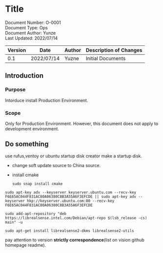 # Title

Document Number: O-0001  
Document Type: Ops  
Document Author: Yunze  
Last Updated: 2022/07/14  

|Version|Date|Author|Description of Changes|
|---|---|---|---|
|0.1|2022/07/14|Yuzne|Initial Documents|


## Introduction

### Purpose

Intorduce install Production Environment.

### Scope

Only for Production Environment. However, this document does not apply to development environment.



## Do something

use rufus,ventoy or ubuntu startup disk creator make a startup disk.

- change soft update source to China source.

- install cmake

	`sudo snap install cmake`


```
sudo apt-key adv --keyserver keyserver.ubuntu.com --recv-key F6E65AC044F831AC80A06380C8B3A55A6F3EFCDE || sudo apt-key adv --keyserver hkp://keyserver.ubuntu.com:80 --recv-key F6E65AC044F831AC80A06380C8B3A55A6F3EFCDE

sudo add-apt-repository "deb https://librealsense.intel.com/Debian/apt-repo $(lsb_release -cs) main" -u

sudo apt-get install librealsense2-dkms librealsense2-utils
```

pay attention to version **strictly correspondence**(list on vision github homepage readme).

